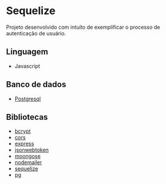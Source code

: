 # Sequelize

Projeto desenvolvido com intuíto de exemplificar o processo de autenticação de usuário.

## Linguagem

* Javascript

## Banco de dados
* [Postgresql](https://www.postgresql.org/)

## Bibliotecas
* [bcrypt](https://www.npmjs.com/package/bcrypt)
* [cors](https://www.npmjs.com/package/cors)
* [express](https://www.npmjs.com/package/express)
* [jsonwebtoken](https://www.npmjs.com/package/jsonwebtoken)
* [moongose](https://www.npmjs.com/package/moongose)
* [nodemailer](https://www.npmjs.com/package/nodemailer)
* [sequelize](https://www.npmjs.com/package/sequelize)
* [pg](https://www.npmjs.com/package/pg)
